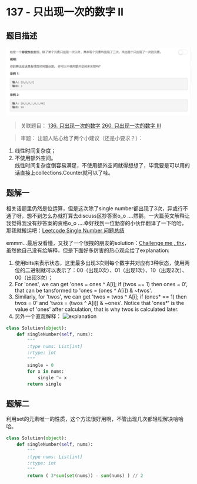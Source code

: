 # 137 - 只出现一次的数字 II

## 题目描述
![problem](images/137.png)

>关联题目： 
[136. 只出现一次的数字](https://github.com/Rosevil1874/LeetCode/tree/master/Python-Solution/136_Single-Number)
[260. 只出现一次的数字 III](https://github.com/Rosevil1874/LeetCode/tree/master/Python-Solution/260_Single-Number-III)


>审题：
出题人贴心给了两个小建议（还是小要求？）：  
1. 线性时间复杂度；
2. 不使用额外空间。  
线性时间复杂度倒容易满足，不使用额外空间就得想想了，毕竟要是可以用的话直接上collections.Counter就可以了哇。

## 题解一
相关话题里仍然是位运算，但是这次除了single number都出现了3次，异或行不通了呀，想不到怎么办就打算去discuss区抄答案o_o ....然鹅，一大篇英文解释让我觉得我没有抄答案的资格o_o ....幸好找到一位勤奋的小伙伴翻译了一下哈哈，那我就搬运吧：[Leetcode Single Number 问题总结](http://liadbiz.github.io/leetcode-single-number-problems-summary/)  

emmm...最后没看懂，又找了一个很拽的朋友的solution：[Challenge me , thx](https://leetcode.com/problems/single-number-ii/discuss/43294/Challenge-me-thx)，虽然他自己没有给解释，但是下面好多厉害的热心观众给了explanation:

1. 使用bits来表示状态，这里最多出现3次则每个数字共对应有3种状态，使用两位的二进制就可以表示了：00（出现0次）、01（出现1次）、10（出现2次）、00（出现3次）；
2. For 'ones', we can get 'ones = ones ^ A[i]; if (twos == 1) then ones = 0', that can be tansformed to 'ones = (ones ^ A[i]) & ~twos'.
3. Similarly, for 'twos', we can get 'twos = twos ^ A[i]; if (ones* == 1) then twos = 0' and 'twos = (twos ^ A[i]) & ~ones'. Notice that 'ones*' is the value of 'ones' after calculation, that is why twos is calculated later.
4. 另外一个直观解释：
![explanation](images/expanation.png)

```python
class Solution(object):
    def singleNumber(self, nums):
        """
        :type nums: List[int]
        :rtype: int
        """
        single = 0
        for x in nums:
        	single ^= x
        return single
```

## 题解二
利用set的元素唯一的性质，这个方法很好用啊，不管出现几次都轻松解决哈哈哈。

```python
class Solution(object):
    def singleNumber(self, nums):
        """
        :type nums: List[int]
        :rtype: int
        """
        return ( 3*sum(set(nums)) - sum(nums) ) // 2
```
